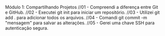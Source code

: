 Módulo 1: Compartilhando Projetos
//01 - Compreendi a diferença entre Git e GitHub. 
//02 - Executei git init para iniciar um repositório. 
//03 - Utilizei git add . para adicionar todos os arquivos. 
//04 - Comandi git commit -m "mensagem" para salvar as alterações. 
//05 - Gerei uma chave SSH para autenticação segura.